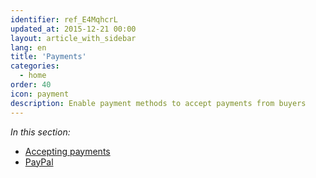 ```yaml
---
identifier: ref_E4MqhcrL
updated_at: 2015-12-21 00:00
layout: article_with_sidebar
lang: en
title: 'Payments'
categories:
  - home
order: 40
icon: payment
description: Enable payment methods to accept payments from buyers
---
```



_In this section:_

*   [Accepting payments](http://kb.x-cart.com/display/XDD/Accepting+payments)
*   [PayPal](http://kb.x-cart.com/display/XDD/PayPal)